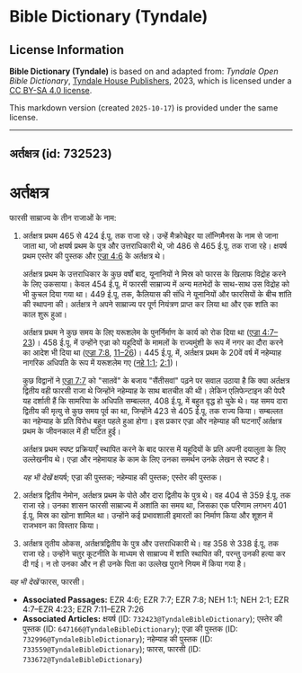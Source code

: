 # Bible Dictionary (Tyndale)

## License Information

**Bible Dictionary (Tyndale)** is based on and adapted from: _Tyndale Open Bible Dictionary_, [Tyndale House Publishers](https://tyndaleopenresources.com/), 2023, which is licensed under a [CC BY-SA 4.0 license](https://creativecommons.org/licenses/by-sa/4.0/legalcode.en).

This markdown version (created `2025-10-17`) is provided under the same license.



--------------------------------

## अर्तक्षत्र (id: 732523)

अर्तक्षत्र
==========

फारसी साम्राज्य के तीन राजाओं के नाम:

1. अर्तक्षत्र प्रथम 465 से 424 ई.पू. तक राजा रहे। उन्हें मैक्रोचेइर या लॉन्गिमैनस के नाम से जाना जाता था, जो क्षयर्ष प्रथम के पुत्र और उत्तराधिकारी थे, जो 486 से 465 ई.पू. तक राजा रहे। क्षयर्ष प्रथम एस्तेर की पुस्तक और [एज्रा 4:6](https://ref.ly/Ezra4:6) के अर्तक्षत्र थे।

    अर्तक्षत्र प्रथम के उत्तराधिकार के कुछ वर्षों बाद, यूनानियों ने मिस्र को फारस के खिलाफ विद्रोह करने के लिए उकसाया। केवल 454 ई.पू. में फारसी साम्राज्य में अन्य मतभेदों के साथ\-साथ उस विद्रोह को भी कुचल दिया गया था। 449 ई.पू. तक, कैलियास की संधि ने यूनानियों और फारसियों के बीच शांति की स्थापना की। अर्तक्षत्र ने अपने साम्राज्य पर पूर्ण नियंत्रण प्राप्त कर लिया था और एक शांति का काल शुरू हुआ।

    अर्तक्षत्र प्रथम ने कुछ समय के लिए यरूशलेम के पुनर्निर्माण के कार्य को रोक दिया था ([एज्रा 4:7–23](https://ref.ly/Ezra4:7-Ezra4:23))। 458 ई.पू. में उन्होंने एज्रा को यहूदियों के मामलों के राज्यमुंशी के रूप में नगर का दौरा करने का आदेश भी दिया था ([एज्रा 7:8](https://ref.ly/Ezra7:8), [11–26](https://ref.ly/Ezra7:11-Ezra7:26))। 445 ई.पू. में, अर्तक्षत्र प्रथम के 20वें वर्ष में नहेम्याह नागरिक अधिपति के रूप में यरूशलेम गए ([नहे 1:1](https://ref.ly/Neh1:1); [2:1](https://ref.ly/Neh2:1))।

    कुछ विद्वानों ने [एज्रा 7:7](https://ref.ly/Ezra7:7) को "सातवें" के बजाय "सैंतीसवां" पढ़ने पर सवाल उठाया है कि क्या अर्तक्षत्र द्वितीय वही फारसी राजा थे जिन्होंने नहेम्याह के साथ बातचीत की थी। लेकिन एलिफेन्टाइन की पेपरै यह दर्शाती हैं कि सामरिया के अधिपति सम्बल्लत, 408 ई.पू. में बहुत वृद्ध हो चुके थे। यह समय दारा द्वितीय की मृत्यु से कुछ समय पूर्व का था, जिन्होंने 423 से 405 ई.पू. तक राज्य किया। सम्बल्लत का नहेम्याह के प्रति विरोध बहुत पहले हुआ होगा। इस प्रकार एज्रा और नहेम्याह की घटनाएँ अर्तक्षत्र प्रथम के जीवनकाल में ही घटित हुई।

    अर्तक्षत्र प्रथम स्पष्ट प्रक्रियाएँ स्थापित करने के बाद फारस में यहूदियों के प्रति अपनी दयालुता के लिए उल्लेखनीय थे। एज्रा और नहेमायाह के काम के लिए उनका समर्थन उनके लेखन से स्पष्ट है।

    *यह भी देखें* क्षयर्ष; एज्रा की पुस्तक; नहेम्याह की पुस्तक; एस्तेर की पुस्तक।

2. अर्तक्षत्र द्वितीय नेमोन, अर्तक्षत्र प्रथम के पोते और दारा द्वितीय के पुत्र थे। वह 404 से 359 ई.पू. तक राजा रहे। उनका शासन फारसी साम्राज्य में अशांति का समय था, जिसका एक परिणाम लगभग 401 ई.पू. मिस्र का खोना शामिल था। उन्होंने कई प्रभावशाली इमारतों का निर्माण किया और शूशन में राजभवन का विस्तार किया।
3. अर्तक्षत्र तृतीय ओकस, अर्तक्षत्रद्वितीय के पुत्र और उत्तराधिकारी थे। वह 358 से 338 ई.पू. तक राजा रहे। उन्होंने चतुर कूटनीति के माध्यम से साम्राज्य में शांति स्थापित की, परन्तु उनकी हत्या कर दी गई। न तो उनका और न ही उनके पिता का उल्लेख पुराने नियम में किया गया है।

*यह भी देखें* फारस, फारसी।

* **Associated Passages:** EZR 4:6; EZR 7:7; EZR 7:8; NEH 1:1; NEH 2:1; EZR 4:7–EZR 4:23; EZR 7:11–EZR 7:26
* **Associated Articles:** क्षयर्ष  (ID: `732423@TyndaleBibleDictionary`); एस्तेर की पुस्तक (ID: `647166@TyndaleBibleDictionary`); एज्रा की पुस्तक (ID: `732996@TyndaleBibleDictionary`); नहेम्याह की पुस्तक (ID: `733559@TyndaleBibleDictionary`); फारस, फारसी (ID: `733672@TyndaleBibleDictionary`)

